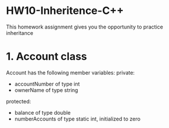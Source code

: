# HW10-Inheritence-C++
This homework assignment gives you the opportunity to practice inheritance

# 1. Account class
Account has the following member variables:
private:
- accountNumber of type int
- ownerName of type string

protected:
- balance of type double
- numberAccounts of type static int, initialized to zero 
